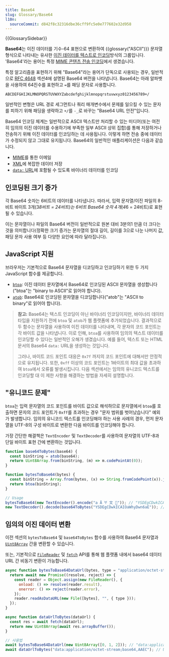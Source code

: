 ```yaml
---
title: Base64
slug: Glossary/Base64
l10n:
  sourceCommit: d842f8c32316dbe36cff9fc5e0e777602e32d958
---
```


{{GlossarySidebar}}

**Base64**는 이진 데이터를 기수-64 표현으로 변환하여 {{glossary("ASCII")}} 문자열 형식으로 나타내는 유사한 [이진 데이터를 텍스트로 인코딩](https://en.wikipedia.org/wiki/Binary-to-text_encoding)방식의 그룹입니다. 'Base64'라는 용어는 특정 [MIME 콘텐츠 전송 인코딩](https://en.wikipedia.org/wiki/MIME#Content-Transfer-Encoding)에서 생겼습니다.

특정 알고리즘을 표현하기 위해 "Base64"라는 용어가 단독으로 사용되는 경우, 일반적으로 [RFC 4648](https://datatracker.ietf.org/doc/html/rfc4648) 섹션4에 설명된 Base64 버전을 나타냅니다. Base64는 아래 알파벳을 사용하여 64진수를 표현하고 `=`를 패딩 문자로 사용합니다.

```plain
ABCDEFGHIJKLMNOPQRSTUVWXYZabcdefghijklmnopqrstuvwxyz0123456789+/
```

일반적인 변형은 URL 경로 세그먼트나 쿼리 매개변수에서 문제를 일으킬 수 있는 문자를 피하기 위해 패딩을 생략하고 `+/`를 `-_`로 바꾸는 "Base64 URL 안전"입니다.

Base64 인코딩 체계는 일반적으로 ASCII 텍스트만 처리할 수 있는 미디어(또는 여전히 임의의 이진 데이터를 수용하기에 부족한 일부 ASCII 상위 집합)를 통해 저장하거나 전송하기 위해 이진 데이터를 인코딩하는 데 사용됩니다. 이렇게 하면 전송 중에 데이터가 수정되지 않고 그대로 유지됩니다. Base64의 일반적인 애플리케이션은 다음과 같습니다.

- [MIME](https://en.wikipedia.org/wiki/MIME)를 통한 이메일
- [XML](/ko/docs/Web/XML)에 복잡한 데이터 저장
- [`data:` URL](/en-US/docs/Web/HTTP/Basics_of_HTTP/Data_URLs)에 포함될 수 있도록 바이너리 데이터를 인코딩

## 인코딩된 크기 증가

각 Base64 숫자는 6비트의 데이터를 나타냅니다. 따라서, 입력 문자열/이진 파일의 8-비트 바이트 3개(3*8비트 = 24비트)는 6비트 Base64 숫자 4개(4*6 = 24비트)로 표현될 수 있습니다.

이는 문자열이나 파일의 Base64 버전이 일반적으로 원본 대비 3분의1 만큼 더 크다는 것을 의미합니다(정확한 크기 증가는 문자열의 절대 길이, 길이를 3으로 나눈 나머지 값, 패딩 문자 사용 여부 등 다양한 요인에 따라 달라집니다).

## JavaScript 지원

브라우저는 기본적으로 Base64 문자열을 디코딩하고 인코딩하기 위한 두 가지 JavaScript 함수를 제공합니다.

- [`btoa`](/ko/docs/Web/API/btoa): 이진 데이터 문자열에서 Base64로 인코딩된 ASCII 문자열을 생성합니다("btoa"는 "binary to ASCII"로 읽어야 합니다).
- [`atob`](/ko/docs/Web/API/atob): Base64로 인코딩된 문자열을 디코딩합니다("atob"는 "ASCII to binary"로 읽어야 합니다).

> **참고:** Base64는 텍스트 인코딩이 아닌 바이너리 인코딩이지만, 바이너리 데이터 타입을 지원하기 전에 `btoa` 및 `atob`가 웹 플랫폼에 추가되었습니다. 결과적으로 두 함수는 문자열을 사용하여 이진 데이터를 나타내며, 각 문자의 코드 포인트는 각 바이트 값을 나타냅니다. 이로 인해, `btoa`를 사용하여 임의의 텍스트 데이터를 인코딩할 수 있다는 일반적인 오해가 생겼습니다. 예를 들어, 텍스트 또는 HTML 문서의 Base64 `data:` URL을 생성하는 것입니다.
>
> 그러나, 바이트 코드 포인트 대응은 `0x7f` 까지의 코드 포인트에 대해서만 안정적으로 유지됩니다. 또한, `0xff` 이상의 코드 포인트는 1바이트의 최대 값을 초과하여 `btoa`에서 오류를 발생시킵니다. 다음 섹션에서는 임의의 유니코드 텍스트를 인코딩할 대 이 제한 사항을 해결하는 방법을 자세히 설명합니다.

## "유니코드 문제"

`btoa`는 입력 문자열의 코드 포인트를 바이트 값으로 해석하므로 문자열에서 `btoa`를 호출하면 문자의 코드 포인트가 `0xff`를 초과하는 경우 "문자 범위를 벗어났습니다" 예외가 발생합니다. 임의의 유니코드 텍스트를 인코딩해야 하는 사용 사례의 경우, 먼저 문자열을 UTF-8의 구성 바이트로 변환한 다음 바이트를 인코딩해야 합니다.

가장 간단한 해결책은 `TextEncoder` 및 `TextDecoder`를 사용하여 문자열의 UTF-8과 단일 바이트 표현 간에 변환하는 것입니다.

```js
function base64ToBytes(base64) {
  const binString = atob(base64);
  return Uint8Array.from(binString, (m) => m.codePointAt(0));
}

function bytesToBase64(bytes) {
  const binString = Array.from(bytes, (x) => String.fromCodePoint(x)).join("");
  return btoa(binString);
}

// Usage
bytesToBase64(new TextEncoder().encode("a Ā 𐀀 文 🦄")); // "YSDEgCDwkICAIOaWhyDwn6aE"
new TextDecoder().decode(base64ToBytes("YSDEgCDwkICAIOaWhyDwn6aE")); // "a Ā 𐀀 文 🦄"
```

## 임의의 이진 데이터 변환

이전 섹션의 `bytesToBase64` 및 `base64ToBytes` 함수를 사용하여 Base64 문자열과 [`Uint8Array`](/ko/docs/Web/JavaScript/Reference/Global_Objects/Uint8Array) 간을 변환할 수 있습니다.

또는, 기본적으로 [`FileReader`](/ko/docs/Web/API/FileReader) 및 [`fetch`](/ko/docs/Web/API/Fetch_API) API를 통해 웹 플랫폼 내에서 base64 데이터 URL 간 비동기 변환이 가능합니다.

```js
async function bytesToBase64DataUrl(bytes, type = "application/octet-stream") {
  return await new Promise((resolve, reject) => {
    const reader = Object.assign(new FileReader(), {
      onload: () => resolve(reader.result),
      onerror: () => reject(reader.error),
    });
    reader.readAsDataURL(new File([bytes], "", { type }));
  });
}

async function dataUrlToBytes(dataUrl) {
  const res = await fetch(dataUrl);
  return new Uint8Array(await res.arrayBuffer());
}

// 사용법
await bytesToBase64DataUrl(new Uint8Array([0, 1, 2])); // "data:application/octet-stream;base64,AAEC"
await dataUrlToBytes("data:application/octet-stream;base64,AAEC"); // Uint8Array [0, 1, 2]
```
